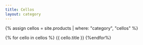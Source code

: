 ```yaml
---
title: Cellos
layout: category
---
```


{% assign cellos = site.products | where: "category", "cellos" %}

{% for cello in cellos %}
    {{ cello.title }}
{%endfor%}
